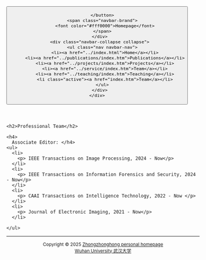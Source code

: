   <html>
 <head>
  <meta charset="utf-8">
  <meta name="author" content="persinal homepage">
  <meta name="viewport" content="width=device-width, initial-scale=1.0">
  

  <title>Team</title>

  <link href="../static/bootstrap/css/bootstrap.css" rel="stylesheet">
  <link href="../static/xin.css" rel="stylesheet">


</head>

<body>

  <nav class="navbar navbar-inverse navbar-fixed-top">
    <div class="container">
      <div class="navbar-header">
        <button type="button" class="navbar-toggle" data-toggle="collapse" data-target=".navbar-collapse">
          <span class="icon-bar"></span>
          <span class="icon-bar"></span>
          <span class="icon-bar"></span>

        </button>
        <span class="navbar-brand">
          <font color="#fff0000">Homepage</font>
        </span>
      </div>
      <div class="navbar-collapse collapse">
        <ul class="nav navbar-nav">
          <li><a href="../index.html">Home</a></li>
          <li><a href="../publications/index.htm">Publications</a></li>
          <li><a href="../projects/index.htm">Projects</a></li>
          <li><a href="../service/index.htm">Team</a></li>
          <li><a href="../teaching/index.htm">Teaching</a></li>
          <li class="active"><a href="index.htm">Team</a></li>
        </ul>
      </div>
    </div>
  </nav>

  <div class="container" style="margin-top: 50px;">

    <h2>Professional Team</h2>

    <h4>
      Associate Editor: </h4>
    <ul>
      <li>
        <p> IEEE Transactions on Image Processing, 2024 - Now</p>
      </li>
      <li>
        <p> IEEE Transactions on Information Forensics and Security, 2024 - Now</p>
      </li>
      <li>
        <p> CAAI Transactions on Intelligence Technology, 2022 - Now </p>
      </li>
      <li>
        <p> Journal of Electronic Imaging, 2021 - Now</p>
      </li>
      
    </ul>
 


 

      
    



    
    
   
 <hr> 
 
<div align="center">
      <small>Copyright &copy 2025 <a href="https://zhouzh0201.github.io/">Zhongzhonghong personal homepage</a></small>
      <br>
      <small><a href="https://www.whu.edu.cn/">Wuhan University 武汉大学</a></small>
  </div>

 
<script src="../static/jquery.js"></script>
<script src="../static/bootstrap/js/bootstrap.js"></script>

 

   
 
    
 
 

      
    



    
    
   
 


      
    
